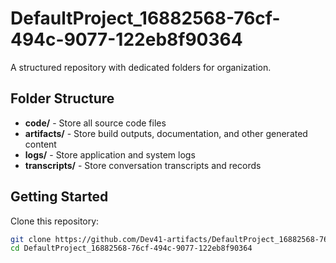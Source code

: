 # DefaultProject_16882568-76cf-494c-9077-122eb8f90364
A structured repository with dedicated folders for organization.

## Folder Structure

- **code/** - Store all source code files
- **artifacts/** - Store build outputs, documentation, and other generated content
- **logs/** - Store application and system logs
- **transcripts/** - Store conversation transcripts and records

## Getting Started

Clone this repository:
```bash
git clone https://github.com/Dev41-artifacts/DefaultProject_16882568-76cf-494c-9077-122eb8f90364
cd DefaultProject_16882568-76cf-494c-9077-122eb8f90364
```
